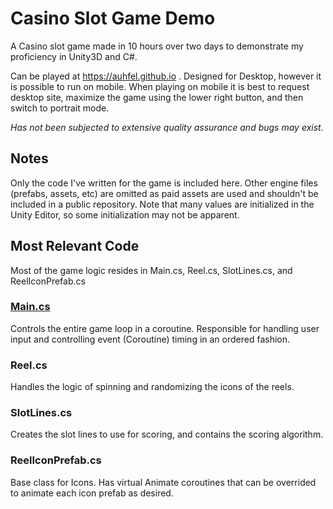 # Casino Slot Game Demo
A Casino slot game made in 10 hours over two days to demonstrate my proficiency in Unity3D and C#.

Can be played at https://auhfel.github.io . Designed for Desktop, however it is possible to run on mobile. When playing on mobile it is best to request desktop site, maximize the game using the lower right button, and then switch to portrait mode.

_Has not been subjected to extensive quality assurance and bugs may exist._

## Notes
Only the code I've written for the game is included here. Other engine files (prefabs, assets, etc) are omitted as paid assets are used and shouldn't be included in a public repository.
Note that many values are initialized in the Unity Editor, so some initialization may not be apparent.

 ## Most Relevant Code
 Most of the game logic resides in Main.cs, Reel.cs, SlotLines.cs, and ReelIconPrefab.cs
 ### [Main.cs](Code/Main.cs)
 Controls the entire game loop in a coroutine. Responsible for handling user input and controlling event (Coroutine) timing in an ordered fashion.
 ### **Reel.cs**
 Handles the logic of spinning and randomizing the icons of the reels.
 ### **SlotLines.cs**
 Creates the slot lines to use for scoring, and contains the scoring algorithm.
 ### **ReelIconPrefab.cs**
 Base class for Icons. Has virtual Animate coroutines that can be overrided to animate each icon prefab as desired.
